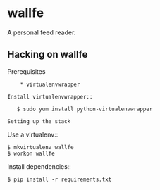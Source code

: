 wallfe
======

A personal feed reader.


Hacking on wallfe
-----------------

Prerequisites
~~~~~~~~~~~~~
    * virtualenvwrapper

Install virtualenvwrapper::

   $ sudo yum install python-virtualenvwrapper

Setting up the stack
~~~~~~~~~~~~~~~~~~~~

Use a virtualenv::

    $ mkvirtualenv wallfe
    $ workon wallfe

Install dependencies::

    $ pip install -r requirements.txt
